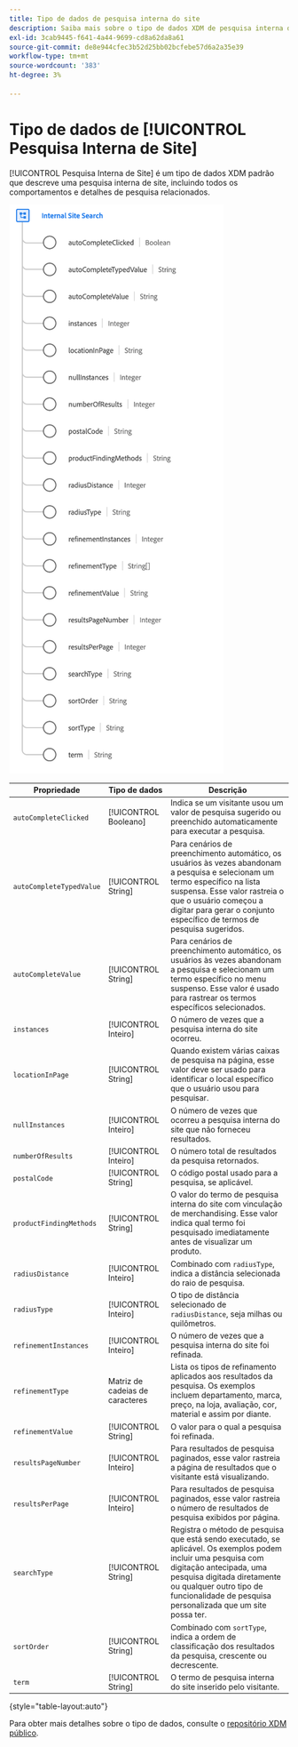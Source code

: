 ```yaml
---
title: Tipo de dados de pesquisa interna do site
description: Saiba mais sobre o tipo de dados XDM de pesquisa interna do site.
exl-id: 3cab9445-f641-4a44-9699-cd8a62da8a61
source-git-commit: de8e944cfec3b52d25bb02bcfebe57d6a2a35e39
workflow-type: tm+mt
source-wordcount: '383'
ht-degree: 3%

---
```


# Tipo de dados de [!UICONTROL Pesquisa Interna de Site]

[!UICONTROL Pesquisa Interna de Site] é um tipo de dados XDM padrão que descreve uma pesquisa interna de site, incluindo todos os comportamentos e detalhes de pesquisa relacionados.

![](../images/data-types/internal-site-search.png)

| Propriedade | Tipo de dados | Descrição |
| --- | --- | --- |
| `autoCompleteClicked` | [!UICONTROL Booleano] | Indica se um visitante usou um valor de pesquisa sugerido ou preenchido automaticamente para executar a pesquisa. |
| `autoCompleteTypedValue` | [!UICONTROL String] | Para cenários de preenchimento automático, os usuários às vezes abandonam a pesquisa e selecionam um termo específico na lista suspensa. Esse valor rastreia o que o usuário começou a digitar para gerar o conjunto específico de termos de pesquisa sugeridos. |
| `autoCompleteValue` | [!UICONTROL String] | Para cenários de preenchimento automático, os usuários às vezes abandonam a pesquisa e selecionam um termo específico no menu suspenso. Esse valor é usado para rastrear os termos específicos selecionados. |
| `instances` | [!UICONTROL Inteiro] | O número de vezes que a pesquisa interna do site ocorreu. |
| `locationInPage` | [!UICONTROL String] | Quando existem várias caixas de pesquisa na página, esse valor deve ser usado para identificar o local específico que o usuário usou para pesquisar. |
| `nullInstances` | [!UICONTROL Inteiro] | O número de vezes que ocorreu a pesquisa interna do site que não forneceu resultados. |
| `numberOfResults` | [!UICONTROL Inteiro] | O número total de resultados da pesquisa retornados. |
| `postalCode` | [!UICONTROL String] | O código postal usado para a pesquisa, se aplicável. |
| `productFindingMethods` | [!UICONTROL String] | O valor do termo de pesquisa interna do site com vinculação de merchandising. Esse valor indica qual termo foi pesquisado imediatamente antes de visualizar um produto. |
| `radiusDistance` | [!UICONTROL Inteiro] | Combinado com `radiusType`, indica a distância selecionada do raio de pesquisa. |
| `radiusType` | [!UICONTROL Inteiro] | O tipo de distância selecionado de `radiusDistance`, seja milhas ou quilômetros. |
| `refinementInstances` | [!UICONTROL Inteiro] | O número de vezes que a pesquisa interna do site foi refinada. |
| `refinementType` | Matriz de cadeias de caracteres | Lista os tipos de refinamento aplicados aos resultados da pesquisa. Os exemplos incluem departamento, marca, preço, na loja, avaliação, cor, material e assim por diante. |
| `refinementValue` | [!UICONTROL String] | O valor para o qual a pesquisa foi refinada. |
| `resultsPageNumber` | [!UICONTROL Inteiro] | Para resultados de pesquisa paginados, esse valor rastreia a página de resultados que o visitante está visualizando. |
| `resultsPerPage` | [!UICONTROL Inteiro] | Para resultados de pesquisa paginados, esse valor rastreia o número de resultados de pesquisa exibidos por página. |
| `searchType` | [!UICONTROL String] | Registra o método de pesquisa que está sendo executado, se aplicável. Os exemplos podem incluir uma pesquisa com digitação antecipada, uma pesquisa digitada diretamente ou qualquer outro tipo de funcionalidade de pesquisa personalizada que um site possa ter. |
| `sortOrder` | [!UICONTROL String] | Combinado com `sortType`, indica a ordem de classificação dos resultados da pesquisa, crescente ou decrescente. |
| `term` | [!UICONTROL String] | O termo de pesquisa interna do site inserido pelo visitante. |

{style="table-layout:auto"}

Para obter mais detalhes sobre o tipo de dados, consulte o [repositório XDM público](https://github.com/adobe/xdm/blob/master/docs/reference/datatypes/internal-site-search.schema.json).
